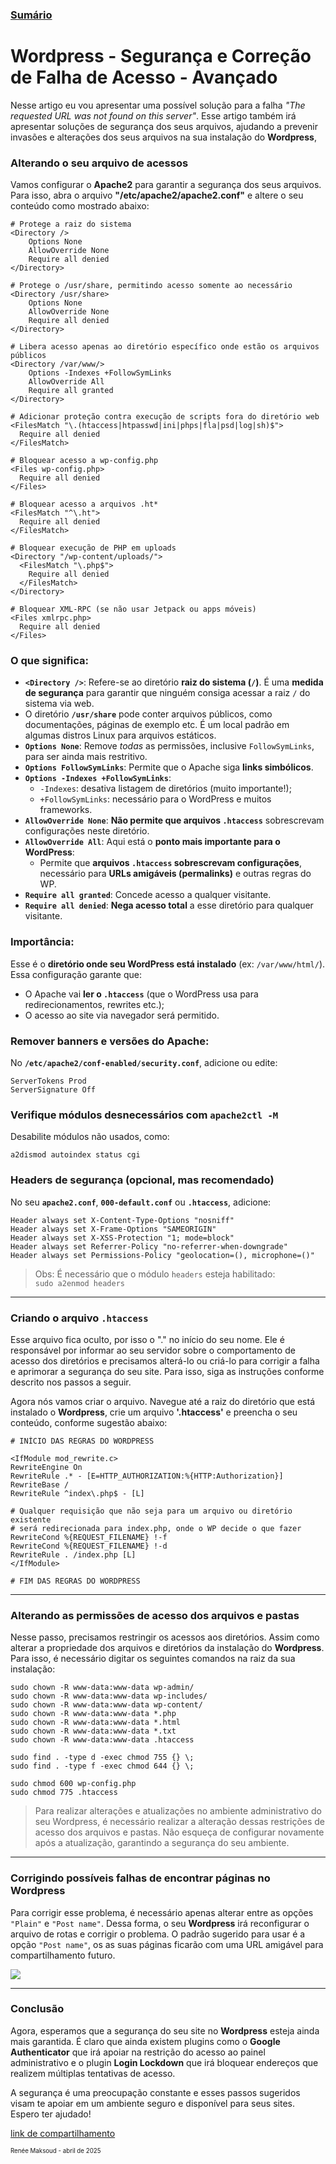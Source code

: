 ### [Sumário](<https://maksoud.github.io/Sumário>)

# Wordpress - Segurança e Correção de Falha de Acesso - Avançado

Nesse artigo eu vou apresentar uma possível solução para a falha *"The requested URL was not found on this server"*. Esse artigo também irá apresentar soluções de segurança dos seus arquivos, ajudando a prevenir invasões e alterações dos seus arquivos na sua instalação do **Wordpress**,

### Alterando o seu arquivo de acessos

Vamos configurar o **Apache2** para garantir a segurança dos seus arquivos. Para isso, abra o arquivo **"/etc/apache2/apache2.conf"** e altere o seu conteúdo como mostrado abaixo:  

```
# Protege a raiz do sistema
<Directory />
	Options None
	AllowOverride None
	Require all denied
</Directory>

# Protege o /usr/share, permitindo acesso somente ao necessário
<Directory /usr/share>
	Options None
	AllowOverride None
	Require all denied
</Directory>

# Libera acesso apenas ao diretório específico onde estão os arquivos públicos
<Directory /var/www/>
	Options -Indexes +FollowSymLinks
	AllowOverride All
	Require all granted
</Directory>

# Adicionar proteção contra execução de scripts fora do diretório web
<FilesMatch "\.(htaccess|htpasswd|ini|phps|fla|psd|log|sh)$">
  Require all denied
</FilesMatch>

# Bloquear acesso a wp-config.php
<Files wp-config.php>
  Require all denied
</Files>

# Bloquear acesso a arquivos .ht*
<FilesMatch "^\.ht">
  Require all denied
</FilesMatch>

# Bloquear execução de PHP em uploads
<Directory "/wp-content/uploads/">
  <FilesMatch "\.php$">
    Require all denied
  </FilesMatch>
</Directory>

# Bloquear XML-RPC (se não usar Jetpack ou apps móveis)
<Files xmlrpc.php>
  Require all denied
</Files>
```

### O que significa:

- **`<Directory />`**: Refere-se ao diretório **raiz do sistema (`/`)**. É uma **medida de segurança** para garantir que ninguém consiga acessar a raiz `/` do sistema via web.
- O diretório **`/usr/share`** pode conter arquivos públicos, como documentações, páginas de exemplo etc. É um local padrão em algumas distros Linux para arquivos estáticos.
- **`Options None`**: Remove _todas_ as permissões, inclusive `FollowSymLinks`, para ser ainda mais restritivo.
- **`Options FollowSymLinks`**: Permite que o Apache siga **links simbólicos**.
- **`Options -Indexes +FollowSymLinks`**:
	- `-Indexes`: desativa listagem de diretórios (muito importante!);
	- `+FollowSymLinks`: necessário para o WordPress e muitos frameworks.
- **`AllowOverride None`**: **Não permite que arquivos `.htaccess`** sobrescrevam configurações neste diretório.
- **`AllowOverride All`**: Aqui está o **ponto mais importante para o WordPress**:
	- Permite que **arquivos `.htaccess` sobrescrevam configurações**, necessário para **URLs amigáveis (permalinks)** e outras regras do WP.
- **`Require all granted`**: Concede acesso a qualquer visitante.
- **`Require all denied`**: **Nega acesso total** a esse diretório para qualquer visitante.

### Importância:

Esse é o **diretório onde seu WordPress está instalado** (ex: `/var/www/html/`). Essa configuração garante que:

- O Apache vai **ler o `.htaccess`** (que o WordPress usa para redirecionamentos, rewrites etc.);
- O acesso ao site via navegador será permitido.

### Remover banners e versões do Apache:

No **`/etc/apache2/conf-enabled/security.conf`**, adicione ou edite:
```
ServerTokens Prod 
ServerSignature Off
```

### Verifique módulos desnecessários com **`apache2ctl -M`**

Desabilite módulos não usados, como:

```
a2dismod autoindex status cgi
```

### Headers de segurança (opcional, mas recomendado)

No seu **`apache2.conf`**, **`000-default.conf`** ou **`.htaccess`**, adicione:
```
Header always set X-Content-Type-Options "nosniff"
Header always set X-Frame-Options "SAMEORIGIN"
Header always set X-XSS-Protection "1; mode=block"
Header always set Referrer-Policy "no-referrer-when-downgrade"
Header always set Permissions-Policy "geolocation=(), microphone=()"
```

> Obs: É necessário que o módulo `headers` esteja habilitado:  
> `sudo a2enmod headers`

---

### Criando o arquivo **`.htaccess`**

Esse arquivo fica oculto, por isso o "." no início do seu nome. Ele é responsável por informar ao seu servidor sobre o comportamento de acesso dos diretórios e precisamos alterá-lo ou criá-lo para corrigir a falha e aprimorar a segurança do seu site. Para isso, siga as instruções conforme descrito nos passos a seguir.

Agora nós vamos criar o arquivo. Navegue até a raiz do diretório que está instalado o **Wordpress**, crie um arquivo **'.htaccess'** e preencha o seu conteúdo, conforme sugestão abaixo:

```
# INÍCIO DAS REGRAS DO WORDPRESS

<IfModule mod_rewrite.c>
RewriteEngine On
RewriteRule .* - [E=HTTP_AUTHORIZATION:%{HTTP:Authorization}]
RewriteBase /
RewriteRule ^index\.php$ - [L]

# Qualquer requisição que não seja para um arquivo ou diretório existente
# será redirecionada para index.php, onde o WP decide o que fazer
RewriteCond %{REQUEST_FILENAME} !-f
RewriteCond %{REQUEST_FILENAME} !-d
RewriteRule . /index.php [L]
</IfModule>

# FIM DAS REGRAS DO WORDPRESS
```

---
### Alterando as permissões de acesso dos arquivos e pastas

Nesse passo, precisamos restringir os acessos aos diretórios. Assim como alterar a propriedade dos arquivos e diretórios da instalação do **Wordpress**. Para isso, é necessário digitar os seguintes comandos na raiz da sua instalação:

```
sudo chown -R www-data:www-data wp-admin/
sudo chown -R www-data:www-data wp-includes/
sudo chown -R www-data:www-data wp-content/
sudo chown -R www-data:www-data *.php
sudo chown -R www-data:www-data *.html
sudo chown -R www-data:www-data *.txt
sudo chown -R www-data:www-data .htaccess

sudo find . -type d -exec chmod 755 {} \;
sudo find . -type f -exec chmod 644 {} \;

sudo chmod 600 wp-config.php
sudo chmod 775 .htaccess
```

> Para realizar alterações e atualizações no ambiente administrativo do seu Wordpress, é necessário realizar a alteração dessas restrições de acesso dos arquivos e pastas. Não esqueça de configurar novamente após a atualização, garantindo a segurança do seu ambiente.

---
### Corrigindo possíveis falhas de encontrar páginas no Wordpress

Para corrigir esse problema, é necessário apenas alterar entre as opções `"Plain"` e `"Post name"`. Dessa forma, o seu **Wordpress** irá reconfigurar o arquivo de rotas e corrigir o problema. O padrão sugerido para usar é a opção `"Post name"`, os as suas páginas ficarão com uma URL amigável para compartilhamento futuro.

![](https://correiarodrigues.com.br/wp-content/uploads/2021/11/Screen-Shot-2021-11-08-at-20.08.11.png)

--- 
### Conclusão

Agora, esperamos que a segurança do seu site no **Wordpress** esteja ainda mais garantida. É claro que ainda existem plugins como o **Google Authenticator** que irá apoiar na restrição do acesso ao painel administrativo e o plugin **Login Lockdown** que irá bloquear endereços que realizem múltiplas tentativas de acesso.

A segurança é uma preocupação constante e esses passos sugeridos visam te apoiar em um ambiente seguro e disponível para seus sites. Espero ter ajudado!


[link de compartilhamento](<https://maksoud.github.io/Produtos%20Digitais/Wordpress%20-%20Seguran%C3%A7a%20e%20Corre%C3%A7%C3%A3o%20de%20Falha%20de%20Acesso%20-%20Avan%C3%A7ado>)

<sup><sub>
Renée Maksoud - abril de 2025
</sub></sup>